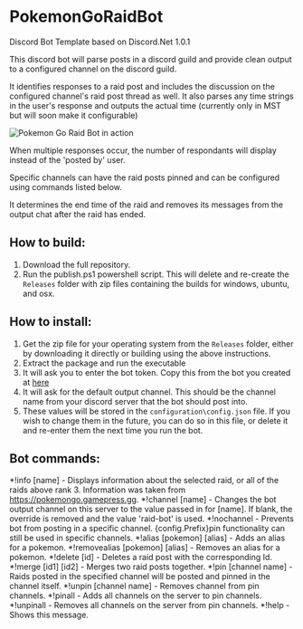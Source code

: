 # PokemonGoRaidBot
Discord Bot Template based on Discord.Net 1.0.1

This discord bot will parse posts in a discord guild and provide clean output to a configured channel on the discord guild.

It identifies responses to a raid post and includes the discussion on the configured channel's raid post thread as well.  It also parses any time strings in the user's response and outputs the actual time (currently only in MST but will soon make it configurable)

![Pokemon Go Raid Bot in action](http://i.imgur.com/M0MF0Vn.png)

When multiple responses occur, the number of respondants will display instead of the 'posted by' user.

Specific channels can have the raid posts pinned and can be configured using commands listed below.

It determines the end time of the raid and removes its messages from the output chat after the raid has ended.

## How to build:
1. Download the full repository.
1. Run the publish.ps1 powershell script.  This will delete and re-create the `Releases` folder with zip files containing the builds for windows, ubuntu, and osx.

## How to install:
1. Get the zip file for your operating system from the `Releases` folder, either by downloading it directly or building using the above instructions.
1. Extract the package and run the executable
  1. It will ask you to enter the bot token.  Copy this from the bot you created at [here](https://discordapp.com/developers/applications/me)
  1. It will ask for the default output channel.  This should be the channel name from your discord server that the bot should post into.
  1. These values will be stored in the `configuration\config.json` file.  If you wish to change them in the future, you can do so in this file, or delete it and re-enter them the next time you run the bot.

## Bot commands:
*!info [name] - Displays information about the selected raid, or all of the raids above rank 3.  Information was taken from https://pokemongo.gamepress.gg.
*!channel [name] - Changes the bot output channel on this server to the value passed in for [name].  If blank, the override is removed and the value 'raid-bot' is used.
*!nochannel - Prevents bot from posting in a specific channel.  {config.Prefix}pin functionality can still be used in specific channels.
*!alias [pokemon] [alias] - Adds an alias for a pokemon.
*!removealias [pokemon] [alias] - Removes an alias for a pokemon.
*!delete [id] - Deletes a raid post with the corresponding Id.
*!merge [id1] [id2] - Merges two raid posts together.
*!pin [channel name] - Raids posted in the specified channel will be posted and pinned in the channel itself.
*!unpin [channel name] - Removes channel from pin channels.
*!pinall - Adds all channels on the server to pin channels.
*!unpinall - Removes all channels on the server from pin channels.
*!help - Shows this message.